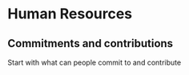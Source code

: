 # Human Resources

## Commitments and contributions

Start with what can people commit to and contribute
